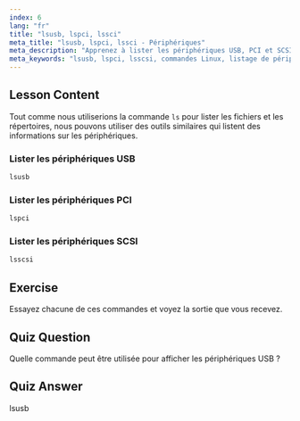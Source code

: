 ```yaml
---
index: 6
lang: "fr"
title: "lsusb, lspci, lssci"
meta_title: "lsusb, lspci, lssci - Périphériques"
meta_description: "Apprenez à lister les périphériques USB, PCI et SCSI en utilisant les commandes lsusb, lspci et lsscsi. Comprenez votre matériel Linux avec ce guide convivial pour débutants."
meta_keywords: "lsusb, lspci, lsscsi, commandes Linux, listage de périphériques, informations matérielles, tutoriel Linux, guide du débutant"
---
```


## Lesson Content

Tout comme nous utiliserions la commande `ls` pour lister les fichiers et les répertoires, nous pouvons utiliser des outils similaires qui listent des informations sur les périphériques.

### Lister les périphériques USB

```bash
lsusb
```

### Lister les périphériques PCI

```bash
lspci
```

### Lister les périphériques SCSI

```bash
lsscsi
```

## Exercise

Essayez chacune de ces commandes et voyez la sortie que vous recevez.

## Quiz Question

Quelle commande peut être utilisée pour afficher les périphériques USB ?

## Quiz Answer

lsusb
